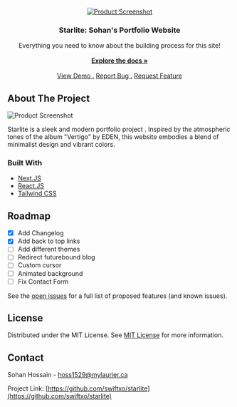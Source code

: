                          
<br/>
<div align="center">
<a href="https://github.com/swiftxo/starlite">
<img src="https://i.ibb.co/qCNh7qW/image.png" alt="Product Screenshot">

</a>
<h3 align="center">Starlite: Sohan's Portfolio Website</h3>
<p align="center">
Everything you need to know about the building process for this site!
<br/>
<br/>
<a href="https://github.com/swiftxo/starlite/"><strong>Explore the docs »</strong></a>
<br/>
<br/>
<a href="https://www.sohan.tech/">View Demo .</a>  
<a href="https://github.com/swiftxo/starlite/issues/new?labels=bug&template=bug-report---.md">Report Bug .</a>
<a href="https://github.com/swiftxo/starlite/issues/new?labels=enhancement&template=feature-request---.md">Request Feature</a>
</p>
</div>

 ## About The Project
<img src= "https://i.postimg.cc/RSBwTSDz/portfolio.png" alt="Product Screenshot">

Starlite is a sleek and modern portfolio project . Inspired by the atmospheric tones of the album "Vertigo" by EDEN, this website embodies a blend of minimalist design and vibrant colors.
 ### Built With

- [Next.JS](https://nextjs.org)
- [React.JS](https://reactjs.org)
- [Tailwind CSS](https://tailwindcss.com/)
 ## Roadmap

- [x] Add Changelog
- [x] Add back to top links
- [ ] Add different themes
- [ ] Redirect futurebound blog
- [ ] Custom cursor 
- [ ] Animated background
- [ ] Fix Contact Form

See the [open issues]() for a full list of proposed features (and known issues).
 ## License

Distributed under the MIT License. See [MIT License](https://opensource.org/licenses/MIT) for more information.
 ## Contact

Sohan Hossain - hoss1529@mylaurier.ca

Project Link: [https://github.com/swiftxo/starlite](https://github.com/swiftxo/starlite)

